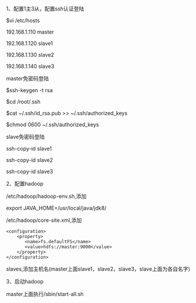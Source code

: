 1、配置1主3从，配置ssh认证登陆

$vi /etc/hosts

192.168.1.110 master

192.168.1.120 slave1

192.168.1.130 slave2

192.168.1.140 slave3

master免密码登陆

$ssh-keygen -t rsa

$cd /root/.ssh

$cat ~/.ssh/id_rsa.pub >> ~/.ssh/authorized_keys

$chmod 0600 ~/.ssh/authorized_keys

slave免密码登陆

ssh-copy-id slave1

ssh-copy-id slave2

ssh-copy-id slave3

2、配置hadoop

/etc/hadoop/hadoop-env.sh,添加

export JAVA_HOME=/usr/local/java/jdk8/

/etc/hadoop/core-site.xml,添加

    <configuration>
        <property>
           <name>fs.defaultFS</name>
           <value>hdfs://master:9000</value>
        </property>
    </configuration>

slaves,添加主机名(master上面slave1，slave2，slave3，slave上面为各自名字)

3、启动hadoop

master上面执行/sbin/start-all.sh
